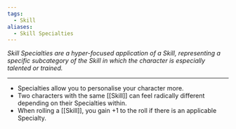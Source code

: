 ```yaml
---
tags:
  - Skill
aliases:
  - Skill Specialties
---
```

_Skill Specialties are a hyper-focused application of a Skill, representing a specific subcategory of the Skill in which the character is especially talented or trained._

---

- Specialties allow you to personalise your character more.
- Two characters with the same [[Skill]] can feel radically different depending on their Specialties within.
- When rolling a [[Skill]], you gain +1 to the roll if there is an applicable Specialty.
